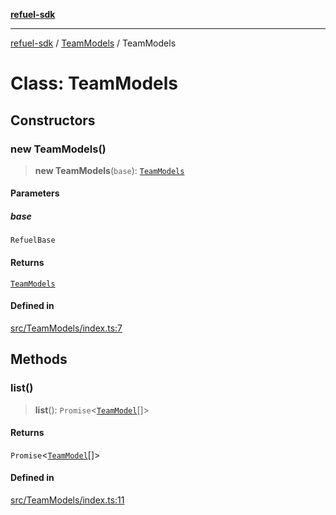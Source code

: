 [**refuel-sdk**](../../README.md)

***

[refuel-sdk](../../modules.md) / [TeamModels](../README.md) / TeamModels

# Class: TeamModels

## Constructors

### new TeamModels()

> **new TeamModels**(`base`): [`TeamModels`](TeamModels.md)

#### Parameters

##### base

`RefuelBase`

#### Returns

[`TeamModels`](TeamModels.md)

#### Defined in

[src/TeamModels/index.ts:7](https://github.com/refuel-ai/refuel-sdk/blob/1b12f0442d5e4e331bc7d9e4f1f5828e99232382/src/TeamModels/index.ts#L7)

## Methods

### list()

> **list**(): `Promise`\<[`TeamModel`](../../types/interfaces/TeamModel.md)[]\>

#### Returns

`Promise`\<[`TeamModel`](../../types/interfaces/TeamModel.md)[]\>

#### Defined in

[src/TeamModels/index.ts:11](https://github.com/refuel-ai/refuel-sdk/blob/1b12f0442d5e4e331bc7d9e4f1f5828e99232382/src/TeamModels/index.ts#L11)
